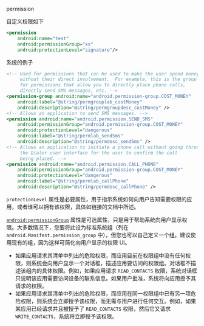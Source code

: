 permission

自定义权限如下

```xml
<permission
    android:name="test"
    android:permissionGroup="xx"
    android:protectionLevel="signature"/>
```

系统的例子

~~~xml
<!-- Used for permissions that can be used to make the user spend money  
     without their direct involvement.  For example, this is the group  
     for permissions that allow you to directly place phone calls,  
     directly send SMS messages, etc. -->  
<permission-group android:name="android.permission-group.COST_MONEY"  
    android:label="@string/permgrouplab_costMoney"  
    android:description="@string/permgroupdesc_costMoney" />  
<!-- Allows an application to send SMS messages. -->  
<permission android:name="android.permission.SEND_SMS"  
    android:permissionGroup="android.permission-group.COST_MONEY"  
    android:protectionLevel="dangerous"  
    android:label="@string/permlab_sendSms"  
    android:description="@string/permdesc_sendSms" />  
<!-- Allows an application to initiate a phone call without going through  
     the Dialer user interface for the user to confirm the call  
     being placed. -->  
<permission android:name="android.permission.CALL_PHONE"  
    android:permissionGroup="android.permission-group.COST_MONEY"  
    android:protectionLevel="dangerous"  
    android:label="@string/permlab_callPhone"  
    android:description="@string/permdesc_callPhone" />  
~~~

`protectionLevel` 属性是必要属性，用于指示系统如何向用户告知需要权限的应用，或者谁可以拥有该权限，具体如链接的文档中所述。

[`android:permissionGroup`](https://developer.android.com/guide/topics/manifest/permission-group-element.html?hl=zh-cn) 属性是可选属性，只是用于帮助系统向用户显示权限。大多数情况下，您要将此设为标准系统组（列在 `android.Manifest.permission_group` 中），但您也可以自己定义一个组。建议使用现有的组，因为这样可简化向用户显示的权限 UI。



- 如果应用请求其清单中列出的危险权限，而应用目前在权限组中没有任何权限，则系统会向用户显示一个对话框，描述应用要访问的权限组。对话框不描述该组内的具体权限。例如，如果应用请求 `READ_CONTACTS` 权限，系统对话框只说明该应用需要访问设备的联系信息。如果用户批准，系统将向应用授予其请求的权限。
- 如果应用请求其清单中列出的危险权限，而应用在同一权限组中已有另一项危险权限，则系统会立即授予该权限，而无需与用户进行任何交互。例如，如果某应用已经请求并且被授予了 `READ_CONTACTS` 权限，然后它又请求 `WRITE_CONTACTS`，系统将立即授予该权限。

